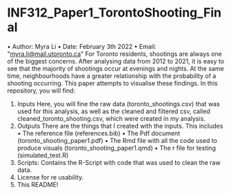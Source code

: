 # INF312_Paper1_TorontoShooting_Final
•	Author: Myra Li
•	Date: February 3th 2022
•	Email: "myra.li@mail.utoronto.ca"
For Toronto residents, shootings are always one of the biggest concerns. After analysing data from 2012 to 2021, it is easy to see that the majority of shootings occur at evenings and nights. At the same time, neighbourhoods have a greater relationship with the probability of a shooting occurring. This paper attempts to visualise these findings. 
In this repository, you will find:
1. Inputs Here, you will fine the raw data (toronto_shootings.csv) that was used for this analysis, as well as the cleaned and filtered csv, called cleaned_toronto_shooting.csv, which were created in my analysis.
2.	Outputs There are the things that I created with the inputs. This includes
•	The reference file (references.bib)
•	The Pdf document (toronto_shooting_paper1.pdf)
•	The Rmd file with all the code used to produce visuals (toronto_shooting_paper1.qmd)
• The r file for testing (simulated_test.R)
3.	Scripts: Contains the R-Script with code that was used to clean the raw data.
4.	License for re usability.
5.	This README!
